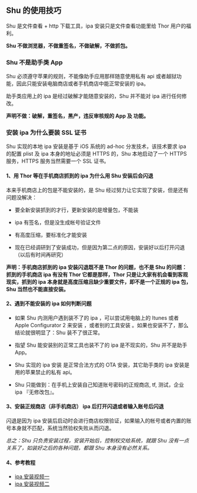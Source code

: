 ## Shu 的使用技巧

Shu 是文件查看 + http 下载工具，ipa 安装只是文件查看功能里给 Thor 用户的福利。

**Shu 不做浏览器，不做重签名，不做破解，不做抓包。**


### Shu 不是助手类 App

Shu 必须遵守苹果的规则，不能像助手应用那样随意使用私有 api 或者越狱功能，因此只能安装电脑商店或者手机商店中能正常安装的 ipa。

助手类应用上的 ipa 是经过破解才能随意安装的，Shu 并不能对 ipa 进行任何修改。

**声明不做：破解，重签名，黑产，违反审核规的 App 及 功能。**


### 安装 ipa 为什么要装 SSL 证书

Shu 实现的本地 ipa 安装是基于 iOS 系统的 ad-hoc 分发技术，该技术要求 ipa 的配置 plist 及 ipa 本身的地址必须是 HTTPS 的，Shu 本地启动了一个 HTTPS 服务，HTTPS 服务当然需要一个 SSL 证书。


#### 1、用 Thor 等在手机商店抓到的 ipa 为什么用 Shu 安装后会闪退

本来手机商店上的包是不能安装的，是 Shu 经过努力让它实现了安装，但是还有问题没解决：

* 要全新安装抓到的才行，更新安装的是增量包，不能装 

* ipa 有签名，但是没生成帐号验证文件

* 有高度压缩，要标准化才能安装

* 现在已经调研到了安装成功，但是因为第二点的原因，安装好以后打开闪退（以后有时间再研究）


**声明：手机商店抓到的 ipa 安装闪退既不是 Thor 的问题，也不是 Shu 的问题：抓到的手机商店 ipa 有没有 Thor 它都是那样，Thor 只是让大家有机会看到客观现实，抓到的 ipa 本身就是高度压缩且缺少重要文件，即不是一个正规的 ipa 包，Shu 当然也不能直接安装。**



#### 2、遇到不能安装的 ipa 如何判断问题

* 如果 Shu 内测用户遇到装不了的 ipa ，可以尝试用电脑上的 Itunes 或者 Apple Configurator 2 来安装 ，或者别的工具安装 。如果也安装不了，那么结论就很明显了：Shu 装不了很正常。

* 指望 Shu 能安装别的正常工具也装不了的 ipa 是不现实的，Shu 并不是助手 App。 

* Shu 实现的 ipa 安装 是正常合法方式的 OTA 安装，其它助手类的 ipa 安装是用的苹果禁止的私有 api。

* Shu 只能做到：在手机上安装自己知道账号密码的正规商店, tf, 测试，企业 ipa 『无修改包』。


#### 3、安装正规商店（非手机商店） ipa 后打开闪退或者输入账号后闪退

闪退是因为 ipa 安装后启动时会进行商店权限验证，如果输入的帐号或者内置的账号本身就不匹配，系统当然验权失败从而闪退。

*总之：Shu 只负责安装过程，安装开始后，控制权交给系统，就跟 Shu 没有一点关系了，如装好之后的各种问题，都跟 Shu 本身没有必然关系。*


#### 4、参考教程

* [ipa 安装视频一](http://v.youku.com/v_show/id_XMzA0Nzc1MjM0NA==.html?spm=a2h3j.8428770.3416059.1)
* [ipa 安装视频二](http://v.youku.com/v_show/id_XMzA0Nzc1NDU2NA==.html?spm=a2h3j.8428770.3416059.1)


